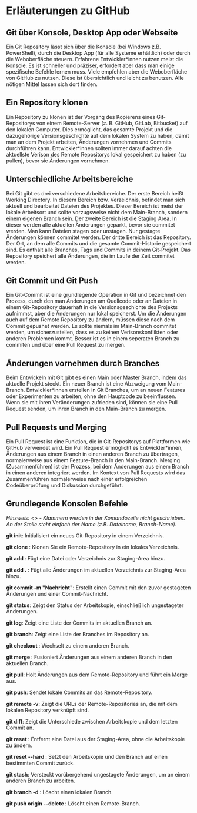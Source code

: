 # Erläuterungen zu GitHub

## Git über Konsole, Desktop App oder Webseite

Ein Git Repository lässt sich über die Konsole (bei Windows z.B. PowerShell),
durch die Desktop App (für alle Systeme erhältlich) oder durch die
Weboberfläche steuern. Erfahrene Entwickler*innen nutzen meist die Konsole.
Es ist schneller und präziser, erfordert aber dass man einige spezifische
Befehle lernen muss. Viele empfehlen aber die Weboberfläche von GitHub zu
nutzen. Diese ist übersichtlich und leicht zu benutzen. Alle nötigen Mittel
lassen sich dort finden.

## Ein Repository klonen

Ein Repository zu klonen ist der Vorgang des Kopierens eines Git-Repositorys
von einem Remote-Server (z. B. GitHub, GitLab, Bitbucket) auf den lokalen
Computer. Dies ermöglicht, das gesamte Projekt und die dazugehörige
Versionsgeschichte auf dem lokalen System zu haben, damit man an dem Projekt
arbeiten, Änderungen vornehmen und Commits durchführen kann. Entwickler*innen
sollten immer darauf achten die aktuellste Verison des Remote Repositorys lokal
gespeichert zu haben (zu pullen), bevor sie Änderungen vornehmen.

## Unterschiedliche Arbeitsbereiche

Bei Git gibt es drei verschiedene Arbeitsbereiche.
Der erste Bereich heißt Working Directory. In diesem Bereich bzw. Verzeichnis,
befindet man sich aktuell und bearbeitet Dateien des Projektes. Dieser Bereich
ist meist der lokale Arbeitsort und sollte vorzugsweise nicht dem Main-Branch,
sondern einem eigenen Branch sein.
Der zweite Bereich ist die Staging Area. In dieser werden alle aktuellen
Änderungen geparkt, bevor sie commitet werden. Man kann Dateien stagen oder
unstagen. Nur gestagte Änderungen können commitet werden.
Der dritte Bereich ist das Repository. Der Ort, an dem alle Commits und die
gesamte Commit-Historie gespeichert sind. Es enthält alle Branches, Tags und
Commits in deinem Git-Projekt. Das Repository speichert alle Änderungen, die im
Laufe der Zeit commitet werden.

## Git Commit und Git Push

Ein Git-Commit ist eine grundlegende Operation in Git und bezeichnet den
Prozess, durch den man Änderungen am Quellcode oder an Dateien in einem
Git-Repository dauerhaft in die Versionsgeschichte des Projekts aufnimmst,
aber die Änderungen nur lokal speicherst. Um die Änderungen auch auf dem
Remote Repository zu ändern, müssen diese nach dem Commit gepushet werden. Es sollte
niemals im Main-Branch commitet werden, um sicherzustellen, dass es zu
keinen Verisonskonflikten oder anderen Problemen kommt. Besser ist es in einem
seperaten Branch zu commiten und über eine Pull Request zu mergen.

## Änderungen vornehmen durch Branches

Beim Entwickeln mit Git gibt es einen Main oder Master Branch, indem das
aktuelle Projekt steckt. Ein neuer Branch ist eine Abzweigung vom Main-Branch.
Entwickler*innen erstellen in Git Branches, um an neuen Features oder Experimenten
zu arbeiten, ohne den Hauptcode zu beeinflussen. Wenn sie mit ihren
Veränderungen zufrieden sind, können sie eine Pull Request senden, um ihren
Branch in den Main-Branch zu mergen.

## Pull Requests und Merging

Ein Pull Request ist eine Funktion, die in Git-Repositorys auf Plattformen wie
GitHub verwendet wird. Ein Pull Request ermöglicht es Entwickler*innen,
Änderungen aus einem Branch in einen anderen Branch zu übertragen,
normalerweise aus einem Feature-Branch in den Main-Branch.
Merging (Zusammenführen) ist der Prozess, bei dem Änderungen aus einem Branch
in einen anderen integriert werden. Im Kontext von Pull Requests wird das
Zusammenführen normalerweise nach einer erfolgreichen Codeüberprüfung und
Diskussion durchgeführt.

## Grundlegende Konsolen Befehle

*Hinsweis: <> - Klammern werden in der Komandozeile nicht geschrieben. An der Stelle steht einfach der Name (z.B. Dateiname, Branch-Name).*

**git init**: Initialisiert ein neues Git-Repository in einem Verzeichnis.

**git clone <URL>**: Klonen Sie ein Remote-Repository in ein lokales Verzeichnis.

**git add <Dateiname>**: Fügt eine Datei oder Verzeichnis zur Staging-Area hinzu.

**git add .** : Fügt alle Änderungen im aktuellen Verzeichnis zur Staging-Area hinzu.

**git commit -m "Nachricht"**: Erstellt einen Commit mit den zuvor gestageten Änderungen und einer Commit-Nachricht.

**git status**: Zeigt den Status der Arbeitskopie, einschließlich ungestageter Änderungen.

**git log**: Zeigt eine Liste der Commits im aktuellen Branch an.

**git branch**: Zeigt eine Liste der Branches im Repository an.

**git checkout <Branch-Name>**: Wechselt zu einem anderen Branch.

**git merge <Branch-Name>**: Fusioniert Änderungen aus einem anderen Branch in den aktuellen Branch.

**git pull**: Holt Änderungen aus dem Remote-Repository und führt ein Merge aus.

**git push**: Sendet lokale Commits an das Remote-Repository.

**git remote -v**: Zeigt die URLs der Remote-Repositories an, die mit dem lokalen Repository verknüpft sind.

**git diff**: Zeigt die Unterschiede zwischen Arbeitskopie und dem letzten Commit an.

**git reset <Dateiname>**: Entfernt eine Datei aus der Staging-Area, ohne die Arbeitskopie zu ändern.

**git reset --hard <Commit-ID>**: Setzt den Arbeitskopie und den Branch auf einen bestimmten Commit zurück.

**git stash**: Versteckt vorübergehend ungestagete Änderungen, um an einem anderen Branch zu arbeiten.

**git branch -d <Branch-Name>**: Löscht einen lokalen Branch.

**git push origin --delete <Branch-Name>**: Löscht einen Remote-Branch.


